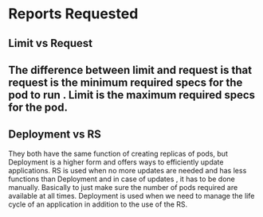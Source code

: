 # Reports Requested
## Limit vs Request 
The difference between limit and request is that request is the minimum required specs for the pod to run .
Limit is the maximum required specs for the pod.
-------------------------
## Deployment vs RS 
They both have the same function of creating replicas of pods, but Deployment is a higher form and offers ways to efficiently update applications.
RS is used when no more updates are needed and has less functions than Deployment and in case of updates , it has to be done manually. Basically to just make sure the number of pods required are available at all times. 
Deployment is used when we need to manage the life cycle of an application in addition to the use of the RS.

